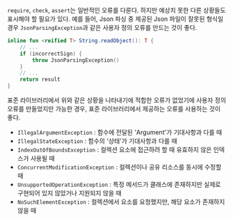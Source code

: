 `require`, `check`, `assert`는 일반적인 오류를 다룬다. 하지만 예상치 못한 다른 상황들도 표시해야 할 필요가 있다. 
예를 들어, Json 파싱 중 제공된 Json 파일이 잘못된 형식일 경우 `JsonParsingException`과 같은 사용자 정의 오류를 만드는 것이 좋다.
 
```kotlin
inline fun <reified T> String.readObject(): T {
    // ...
    if (incorrectSign) {
        throw JsonParsingException()
    }
    // ...
    return result
}
```

표준 라이브러리에서 위와 같은 상황을 나타내기에 적합한 오류가 없었기에 사용자 정의 오류를 만들었지만 
가능한 경우, 표준 라이브러리에서 제공하는 오류를 사용하는 것이 좋다.

- `IllegalArgumentException` : 함수에 전달된 'Argument'가 기대사항과 다를 때
- `IllegalStateException` : 함수의 '상태'가 기대사항과 다를 때
- `IndexOutOfBoundsException` : 컬렉션 요소에 접근하려 할 때 유효하지 않은 인덱스가 사용될 때
- `ConcurrentModificationException` : 컬렉션이나 공유 리소스를 동시에 수정할 때
- `UnsupportedOperationException` : 특정 메서드가 클래스에 존재하지만 실제로 구현되어 있지 않았거나 지원되지 않을 때
- `NoSuchElementException` : 컬렉션에서 요소를 요청했지만, 해당 요소가 존재하지 않을 때